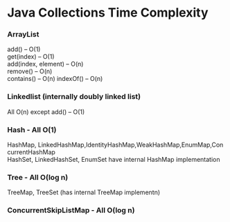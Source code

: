# Java Collections Time Complexity
### ArrayList
add() – O(1)  
get(index) – O(1)  
add(index, element) – O(n)  
remove() – O(n)  
contains() – O(n) 
indexOf() – O(n)  

### Linkedlist (internally doubly linked list)  
All O(n) except add() – O(1)   

### Hash - All O(1)  
HashMap, LinkedHashMap,IdentityHashMap,WeakHashMap,EnumMap,ConcurrentHashMap  
HashSet, LinkedHashSet, EnumSet have internal HashMap implementation  

### Tree - All O(log n)  
TreeMap, TreeSet (has internal TreeMap implementn)  

### ConcurrentSkipListMap - All O(log n)  
